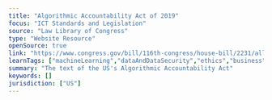 ```yaml
---
title: "Algorithmic Accountability Act of 2019"
focus: "ICT Standards and Legislation"
source: "Law Library of Congress"
type: "Website Resource"
openSource: true
link: "https://www.congress.gov/bill/116th-congress/house-bill/2231/all-info"
learnTags: ["machineLearning","dataAndDataSecurity","ethics","business","government","ict","legislationAndLaw"]
summary: "The text of the US's Algorithmic Accountability Act"
keywords: []
jurisdiction: ["US"]
---
```

